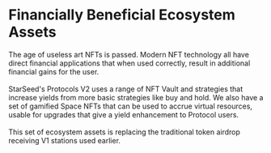 # Financially Beneficial Ecosystem Assets

The age of useless art NFTs is passed. Modern NFT technology all have direct financial applications that when used correctly, result in additional financial gains for the user. \
\
StarSeed's Protocols V2 uses a range of NFT Vault and strategies that increase yields from more basic strategies like buy and hold. We also have a set of gamified Space NFTs that can be used to accrue virtual resources, usable for upgrades that give a yield enhancement to Protocol users. \
\
This set of ecosystem assets is replacing the traditional token airdrop receiving V1 stations used earlier.
